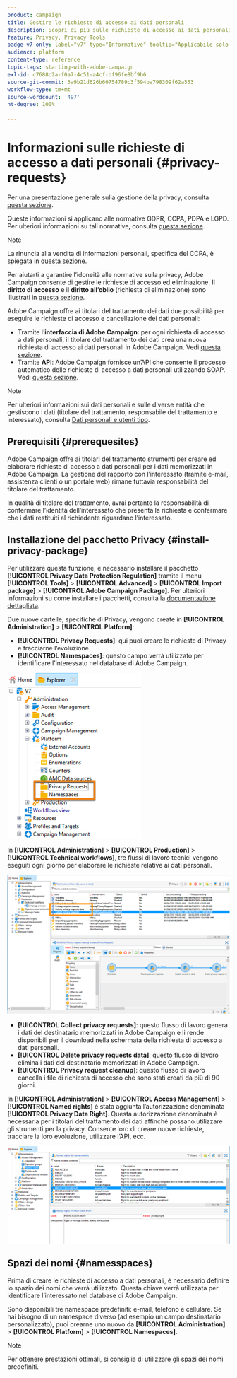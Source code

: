 ```yaml
---
product: campaign
title: Gestire le richieste di accesso ai dati personali
description: Scopri di più sulle richieste di accesso ai dati personali
feature: Privacy, Privacy Tools
badge-v7-only: label="v7" type="Informative" tooltip="Applicabile solo a Campaign Classic v7"
audience: platform
content-type: reference
topic-tags: starting-with-adobe-campaign
exl-id: c7688c2a-f0a7-4c51-a4cf-bf96fe8bf9b6
source-git-commit: 3a9b21d626b60754789c3f594ba798309f62a553
workflow-type: tm+mt
source-wordcount: '497'
ht-degree: 100%

---
```


# Informazioni sulle richieste di accesso a dati personali {#privacy-requests}



Per una presentazione generale sulla gestione della privacy, consulta [questa sezione](privacy-management.md).

Queste informazioni si applicano alle normative GDPR, CCPA, PDPA e LGPD. Per ulteriori informazioni su tali normative, consulta [questa sezione](privacy-management.md#privacy-management-regulations).

>[!NOTE]
>
>La rinuncia alla vendita di informazioni personali, specifica del CCPA, è spiegata in [questa sezione](#sale-of-personal-information-ccpa).

<!--Installation procedures described in this document are applicable starting Campaign Classic 18.4 (build 8931+). If you are running on a previous version, refer to this [technote](https://helpx.adobe.com/campaign/kb/how-to-install-gdpr-package-on-legacy-versions.html).-->

Per aiutarti a garantire l’idoneità alle normative sulla privacy, Adobe Campaign consente di gestire le richieste di accesso ed eliminazione. Il **diritto di accesso** e il **diritto all’oblio** (richiesta di eliminazione) sono illustrati in [questa sezione](privacy-management.md#right-access-forgotten).

Adobe Campaign offre ai titolari del trattamento dei dati due possibilità per eseguire le richieste di accesso e cancellazione dei dati personali:

* Tramite l’**interfaccia di Adobe Campaign**: per ogni richiesta di accesso a dati personali, il titolare del trattamento dei dati crea una nuova richiesta di accesso ai dati personali in Adobe Campaign. Vedi [questa sezione](privacy-requests-ui.md).
* Tramite **API**: Adobe Campaign fornisce un’API che consente il processo automatico delle richieste di accesso a dati personali utilizzando SOAP. Vedi [questa sezione](privacy-requests-api.md).

>[!NOTE]
>
>Per ulteriori informazioni sui dati personali e sulle diverse entità che gestiscono i dati (titolare del trattamento, responsabile del trattamento e interessato), consulta [Dati personali e utenti tipo](privacy-and-recommendations.md#personal-data).

## Prerequisiti {#prerequesites}

 Adobe Campaign offre ai titolari del trattamento strumenti per creare ed elaborare richieste di accesso a dati personali per i dati memorizzati in Adobe Campaign. La gestione del rapporto con l’interessato (tramite e-mail, assistenza clienti o un portale web) rimane tuttavia responsabilità del titolare del trattamento.

In qualità di titolare del trattamento, avrai pertanto la responsabilità di confermare l’identità dell’interessato che presenta la richiesta e confermare che i dati restituiti al richiedente riguardano l’interessato.

## Installazione del pacchetto Privacy {#install-privacy-package}

Per utilizzare questa funzione, è necessario installare il pacchetto **[!UICONTROL Privacy Data Protection Regulation]** tramite il menu **[!UICONTROL Tools]** > **[!UICONTROL Advanced]** > **[!UICONTROL Import package]** > **[!UICONTROL Adobe Campaign Package]**. Per ulteriori informazioni su come installare i pacchetti, consulta la [documentazione dettagliata](../../installation/using/installing-campaign-standard-packages.md).

Due nuove cartelle, specifiche di Privacy, vengono create in **[!UICONTROL Administration]** > **[!UICONTROL Platform]**:

* **[!UICONTROL Privacy Requests]**: qui puoi creare le richieste di Privacy e tracciarne l’evoluzione.
* **[!UICONTROL Namespaces]**: questo campo verrà utilizzato per identificare l’interessato nel database di Adobe Campaign.

![](assets/privacy-folders.png)

In **[!UICONTROL Administration]** > **[!UICONTROL Production]** > **[!UICONTROL Technical workflows]**, tre flussi di lavoro tecnici vengono eseguiti ogni giorno per elaborare le richieste relative ai dati personali.

![](assets/privacy-workflows.png)

* **[!UICONTROL Collect privacy requests]**: questo flusso di lavoro genera i dati del destinatario memorizzati in Adobe Campaign e li rende disponibili per il download nella schermata della richiesta di accesso a dati personali.
* **[!UICONTROL Delete privacy requests data]**: questo flusso di lavoro elimina i dati del destinatario memorizzati in Adobe Campaign.
* **[!UICONTROL Privacy request cleanup]**: questo flusso di lavoro cancella i file di richiesta di accesso che sono stati creati da più di 90 giorni.

In **[!UICONTROL Administration]** > **[!UICONTROL Access Management]** > **[!UICONTROL Named rights]** è stata aggiunta l’autorizzazione denominata **[!UICONTROL Privacy Data Right]**. Questa autorizzazione denominata è necessaria per i titolari del trattamento dei dati affinché possano utilizzare gli strumenti per la privacy. Consente loro di creare nuove richieste, tracciare la loro evoluzione, utilizzare l’API, ecc.

![](assets/privacy-right.png)

## Spazi dei nomi {#namesspaces}

Prima di creare le richieste di accesso a dati personali, è necessario definire lo spazio dei nomi che verrà utilizzato. Questa chiave verrà utilizzata per identificare l’interessato nel database di Adobe Campaign.

Sono disponibili tre namespace predefiniti: e-mail, telefono e cellulare. Se hai bisogno di un namespace diverso (ad esempio un campo destinatario personalizzato), puoi crearne uno nuovo da **[!UICONTROL Administration]** > **[!UICONTROL Platform]** > **[!UICONTROL Namespaces]**.

>[!NOTE]
>
>Per ottenere prestazioni ottimali, si consiglia di utilizzare gli spazi dei nomi predefiniti.
